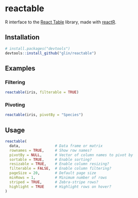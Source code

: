 # reactable

R interface to the [React Table](https://github.com/tannerlinsley/react-table) library,
made with [reactR](https://github.com/react-R/reactR).

## Installation

```r
# install.packages("devtools")
devtools::install_github("glin/reactable")
```

## Examples

### Filtering
```r
reactable(iris, filterable = TRUE)
```

### Pivoting
```r
reactable(iris, pivotBy = "Species")
```

## Usage
```r
reactable(
  data,                # Data frame or matrix
  rownames = TRUE,     # Show row names?
  pivotBy = NULL,      # Vector of column names to pivot by
  sortable = TRUE,     # Enable sorting?
  resizable = TRUE,    # Enable column resizing?
  filterable = FALSE,  # Enable column filtering?
  pageSize = 20,       # Default page size
  minRows = 1,         # Minimum number of rows
  striped = TRUE,      # Zebra-stripe rows?
  highlight = TRUE     # Highlight rows on hover?
)
```
